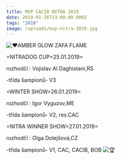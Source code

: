 ```yaml
---
title: MVP CACIB NITRA 2019
date: 2019-01-26T23:00:00.000Z
tags: "2018"
image: /uploads/mvp-nitra-2019.jpg
---
```

<!--StartFragment-->

![❤️](https://static.xx.fbcdn.net/images/emoji.php/v9/t6c/1/16/2764.png)AMBER GLOW ZAFA FLAME

\=NITRADOG CUP=25.01.2019=

rozhodčí : Vojislav Al Daghistani,RS

\-třída šampionů- V3

\=WINTER SHOW=26.01.2019=

rozhodčí : Igor Vyguzov,ME

\-třída šampionů- V2, res.CAC

\=NITRA WINNER SHOW=27.01.2019=

rozhodčí : Olga Dolejšová,CZ

\-třída šampionů- V1, CAC, CACIB, BOB ![🏆](https://static.xx.fbcdn.net/images/emoji.php/v9/tbe/1/16/1f3c6.png)

<!--EndFragment-->